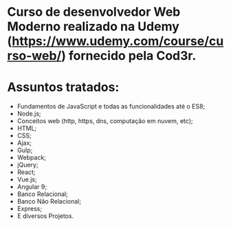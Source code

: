 # Curso de desenvolvedor Web Moderno realizado na Udemy (https://www.udemy.com/course/curso-web/) fornecido pela Cod3r.

# Assuntos tratados:  
- Fundamentos de JavaScript e todas as funcionalidades até o ES8;  
- Node.js;  
- Conceitos web (http, https, dns, computação em nuvem, etc);  
- HTML;  
- CSS;  
- Ajax;  
- Gulp;  
- Webpack;  
- jQuery;  
- React;  
- Vue.js;  
- Angular 9;  
- Banco Relacional;  
- Banco Não Relacional;  
- Express;  
- E diversos Projetos.
